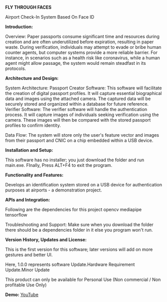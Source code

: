 
 __FLY THROUGH FACES__
 
Airport Check-In System Based On Face ID

__Introduction:__

Overview: 
Paper passports consume significant time and resources during creation and are often underutilized before expiration, resulting in paper waste.
During verification, individuals may attempt to evade or bribe human counter agents, but computer systems provide a more reliable barrier. For instance, in scenarios such as a health risk like coronavirus, while a human agent might allow passage, the system would remain steadfast in its protocols.

__Architecture and Design:__

System Architecture: 
Passport Creator Software: This software will facilitate the creation of digital passport profiles. It will capture essential biographical data and images using the attached camera. The captured data will be securely stored and organized within a database for future reference.
Verifier Software: The verifier software will handle the authentication process. It will capture images of individuals seeking verification using the camera. These images will then be compared with the stored passport profiles to confirm identity.

Data Flow: 
The system will store only the user's feature vector and images from their passport and CNIC on a chip embedded within a USB device.

__Installation and Setup:__

This software has no installer; you just download the folder and run main.exe. FInally, Press ALT+F4 to exit the program.


__Functionality and Features:__

Develops an identification system stored on a USB device for authentication purposes at airports - a demonstration project.

__APIs and Integration:__

Following are the dependencies for this project
opencv
mediapipe
tensorflow

Troubleshooting and Support:
Make sure when you download the folder there should be a dependencies folder in it else you program won't run.


__Version History, Updates and License:__

This is the first version for this software; later versions will add on more gestures and better UI.

Here,
1.0.0 represents software Update.Hardware Requirement Update.Minor Update

This product can only be available for Personal Use (Non commercial / Non profitable Use Only)


__Demo:__
[YouTube](https://youtu.be/Vgu6DDd8yio)


